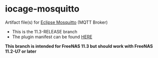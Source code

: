 # iocage-mosquitto
Artifact file(s) for [Eclipse Mosquitto][1] (MQTT Broker)

- This is the 11.3-RELEASE branch
- The plugin manifest can be found [HERE][2]

**This branch is intended for FreeNAS 11.3 but should work with FreeNAS 11.2-U7 or later**

[1]: https://mosquitto.org/
[2]: https://github.com/tprelog/freenas-plugin-index
